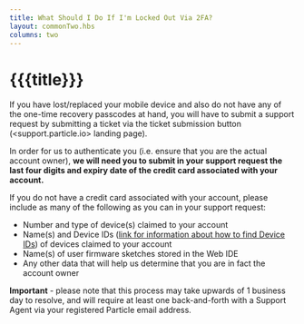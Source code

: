 ```yaml
---
title: What Should I Do If I'm Locked Out Via 2FA?
layout: commonTwo.hbs
columns: two
---
```


# {{{title}}}
If you have lost/replaced your mobile device and also do not have any of the one-time recovery passcodes at hand, you will have to submit a support request by submitting a ticket via the ticket submission button (<support.particle.io> landing page).

In order for us to authenticate you (i.e. ensure that you are the actual account owner), **we will need you to submit in your support request the last four digits and expiry date of the credit card associated with your account.**

If you do not have a credit card associated with your account, please include as many of the following as you can in your support request: 

* Number and type of device(s) claimed to your account
* Name(s) and Device IDs ([link for information about how to find Device IDs](/troubleshooting/guides/device-management/finding-your-device-id/)) of devices claimed to your account
* Name(s) of user firmware sketches stored in the Web IDE
* Any other data that will help us determine that you are in fact the account owner

**Important** \- please note that this process may take upwards of 1 business day to resolve, and will require at least one back-and-forth with a Support Agent via your registered Particle email address.
